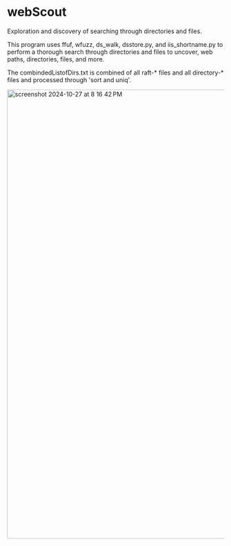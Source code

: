 # webScout
Exploration and discovery of searching through directories and files.

This program uses ffuf, wfuzz, ds_walk, dsstore.py, and iis_shortname.py to perform a thorough search through directories and files to uncover, web paths, directories, files, and more.  

The combindedListofDirs.txt is combined of all raft-* files and all directory-* files and processed through 'sort and uniq'. 

<img width="1041" alt="screenshot 2024-10-27 at 8 16 42 PM" src="https://github.com/user-attachments/assets/4d5f9834-5249-412a-b544-c1bf40623bd3">
